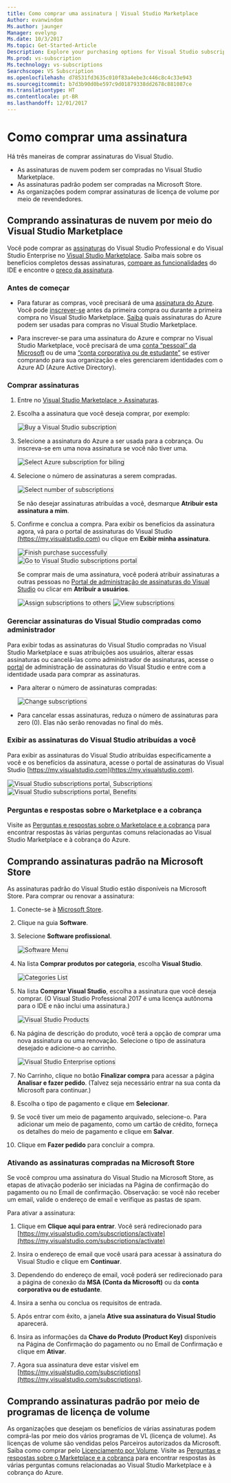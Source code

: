 ```yaml
---
title: Como comprar uma assinatura | Visual Studio Marketplace
Author: evanwindom
Ms.author: jaunger
Manager: evelynp
Ms.date: 10/3/2017
Ms.topic: Get-Started-Article
Description: Explore your purchasing options for Visual Studio subscriptions
Ms.prod: vs-subscription
Ms.technology: vs-subscriptions
Searchscope: VS Subscription
ms.openlocfilehash: d78531fd3635c010f83a4ebe3c446c8c4c33e943
ms.sourcegitcommit: b7d3b90d0be597c9d01879338dd2678c881087ce
ms.translationtype: HT
ms.contentlocale: pt-BR
ms.lasthandoff: 12/01/2017
---
```

#   <a name="how-to-buy-a-subscription"></a>Como comprar uma assinatura
Há três maneiras de comprar assinaturas do Visual Studio.  
- As assinaturas de nuvem podem ser compradas no Visual Studio Marketplace.
- As assinaturas padrão podem ser compradas na Microsoft Store. 
- As organizações podem comprar assinaturas de licença de volume por meio de revendedores.  

## <a name="buying-cloud-subscriptions-through-the-visual-studio-marketplace"></a>Comprando assinaturas de nuvem por meio do Visual Studio Marketplace
Você pode comprar as [assinaturas](https://www.visualstudio.com/subscriptions/) do Visual Studio Professional e do Visual Studio Enterprise no [Visual Studio Marketplace](https://marketplace.visualstudio.com). Saiba mais sobre os benefícios completos dessas assinaturas, [compare as funcionalidades](https://www.visualstudio.com/vs/compare/) do IDE e encontre o [preço da assinatura](https://www.visualstudio.com/vs/pricing/).

### <a name="before-you-start"></a>Antes de começar

*   Para faturar as compras, você precisará de uma [assinatura do Azure](https://azure.microsoft.com/en-us/pricing/purchase-options/). Você pode [inscrever-se](https://account.windowsazure.com/Subscriptions) antes da primeira compra ou durante a primeira compra no Visual Studio Marketplace.
[Saiba](https://docs.microsoft.com/en-us/vsts/marketplace/marketplace-billing-qa) quais assinaturas do Azure podem ser usadas para compras no Visual Studio Marketplace. 

*   Para inscrever-se para uma assinatura do Azure e comprar no Visual Studio Marketplace, você precisará de uma [conta “pessoal” da Microsoft](https://www.microsoft.com/account) ou de uma [“conta corporativa ou de estudante”](https://azure.microsoft.com/en-us/documentation/articles/sign-up-organization/) se estiver comprando para sua organização e eles gerenciarem identidades com o Azure AD (Azure Active Directory).

### <a name="buy-subscriptions"></a>Comprar assinaturas


1.  Entre no [Visual Studio Marketplace > Assinaturas](https://marketplace.visualstudio.com/subscriptions).

2.  Escolha a assinatura que você deseja comprar, por exemplo:

    <img alt="Buy a Visual Studio subscription" src="_img/buy-vs-subscriptions/buy-vs-sub-start.png" style="border: 1px solid #CCCCCC" />

3.  Selecione a assinatura do Azure a ser usada para a cobrança.
Ou inscreva-se em uma nova assinatura se você não tiver uma.

    <img alt="Select Azure subscription for biling" src="_img/buy-vs-subscriptions/buy-vs-sub-Azure-sub.png" style="border: 1px solid #CCCCCC" />

4.  Selecione o número de assinaturas a serem compradas.

    <img alt="Select number of subscriptions" src="_img/buy-vs-subscriptions/buy-vs-sub-users.png" style="border: 1px solid #CCCCCC" />

    Se não desejar assinaturas atribuídas a você, desmarque **Atribuir esta assinatura a mim**.

5.  Confirme e conclua a compra. Para exibir os benefícios da assinatura agora, vá para o portal de assinaturas do Visual Studio [(https://my.visualstudio.com)](https://my.visualstudio.com) ou clique em **Exibir minha assinatura**.

    <img alt="Finish purchase successfully" src="_img/buy-vs-subscriptions/buy-vs-sub-success.png" style="border: 1px solid #CCCCCC" />

    <img alt="Go to Visual Studio subscriptions portal" src="_img/buy-vs-subscriptions/view-subscription-benefits-subscriptions-portal.png" style="border: 1px solid #CCCCCC" />

    Se comprar mais de uma assinatura, você poderá atribuir assinaturas a outras pessoas no [Portal de administração de assinaturas do Visual Studio]( https://manage.visualstudio.com/cloud) ou clicar em **Atribuir a usuários**.

    <img alt="Assign subscriptions to others" src="_img/buy-vs-subscriptions/buy-vs-sub-success-many.png" style="border: 1px solid #CCCCCC" />

    <img alt="View subscriptions" src="_img/buy-vs-subscriptions/assign-subscriptions.png" style="border: 1px solid #CCCCCC" />

<a name="manage-subscriptions"></a>
###  <a name="manage-purchased-visual-studio-subscriptions-as-administrator"></a>Gerenciar assinaturas do Visual Studio compradas como administrador

Para exibir todas as assinaturas do Visual Studio compradas no Visual Studio Marketplace e suas atribuições aos usuários, alterar essas assinaturas ou cancelá-las como administrador de assinaturas, acesse o [portal](https://manage.visualstudio.com/cloud) de administração de assinaturas do Visual Studio e entre com a identidade usada para comprar as assinaturas.

*   Para alterar o número de assinaturas compradas:

    <img alt="Change subscriptions" src="_img/buy-vs-subscriptions/manage-subscriptions.png" style="border: 1px solid #CCCCCC" />

*   Para cancelar essas assinaturas, reduza o número de assinaturas para zero (0). Elas não serão renovadas no final do mês.

### <a name="view-visual-studio-subscriptions-assigned-to-you"></a>Exibir as assinaturas do Visual Studio atribuídas a você

Para exibir as assinaturas do Visual Studio atribuídas especificamente a você e os benefícios da assinatura, acesse o portal de assinaturas do Visual Studio [https://my.visualstudio.com](https://my.visualstudio.com).

   <img alt="Visual Studio subscriptions portal, Subscriptions" src="_img/buy-vs-subscriptions/view-assigned-subscription-list-subscriptions-portal.png" style="border: 1px solid #CCCCCC" />

   <img alt="Visual Studio subscriptions portal, Benefits" src="_img/buy-vs-subscriptions/view-subscription-benefits-subscriptions-portal.png" style="border: 1px solid #CCCCCC" />

### <a name="marketplace-and-billing-qa"></a>Perguntas e respostas sobre o Marketplace e a cobrança

Visite as [Perguntas e respostas sobre o Marketplace e a cobrança](/vsts/marketplace/marketplace-billing-qa) para encontrar respostas às várias perguntas comuns relacionadas ao Visual Studio Marketplace e à cobrança do Azure. 

## <a name="buying-standard-subscriptions-through-the-microsoft-store"></a>Comprando assinaturas padrão na Microsoft Store
As assinaturas padrão do Visual Studio estão disponíveis na Microsoft Store.  Para comprar ou renovar a assinatura:

1. Conecte-se à [Microsoft Store](https://www.microsoft.com/store).
2. Clique na guia **Software**.
3. Selecione **Software profissional**.

    <img alt="Software Menu" src="_img/buy-vs-subscriptions/professional-software.png" style="border: 1px solid #CCCCCC" />

4. Na lista **Comprar produtos por categoria**, escolha **Visual Studio**.

    <img alt="Categories List" src="_img/buy-vs-subscriptions/shop-categories.png" style="border: 1px solid #CCCCCC" />

5. Na lista **Comprar Visual Studio**, escolha a assinatura que você deseja comprar. (O Visual Studio Professional 2017 é uma licença autônoma para o IDE e não inclui uma assinatura.)

    <img alt="Visual Studio Products" src="_img/buy-vs-subscriptions/shop-visual-studio.png" style="border: 1px solid #CCCCCC" />

6. Na página de descrição do produto, você terá a opção de comprar uma nova assinatura ou uma renovação.  Selecione o tipo de assinatura desejado e adicione-o ao carrinho. 

    <img alt="Visual Studio Enterprise options" src="_img/buy-vs-subscriptions/enterprise-options.png" style="border: 1px solid #CCCCCC" />

7. No Carrinho, clique no botão **Finalizar compra** para acessar a página **Analisar e fazer pedido**.  (Talvez seja necessário entrar na sua conta da Microsoft para continuar.) 

8. Escolha o tipo de pagamento e clique em **Selecionar**.

9. Se você tiver um meio de pagamento arquivado, selecione-o.  Para adicionar um meio de pagamento, como um cartão de crédito, forneça os detalhes do meio de pagamento e clique em **Salvar**.

10. Clique em **Fazer pedido** para concluir a compra.  

### <a name="activating-subscriptions-purchased-through-the-microsoft-store"></a>Ativando as assinaturas compradas na Microsoft Store

Se você comprou uma assinatura do Visual Studio na Microsoft Store, as etapas de ativação poderão ser iniciadas na Página de confirmação do pagamento ou no Email de confirmação. Observação: se você não receber um email, valide o endereço de email e verifique as pastas de spam.

Para ativar a assinatura: 

1. Clique em **Clique aqui para entrar**. Você será redirecionado para [https://my.visualstudio.com/subscriptions/activate](https://my.visualstudio.com/subscriptions/activate)

2. Insira o endereço de email que você usará para acessar à assinatura do Visual Studio e clique em **Continuar**.

3. Dependendo do endereço de email, você poderá ser redirecionado para a página de conexão da **MSA (Conta da Microsoft)** ou da **conta corporativa ou de estudante**. 

4. Insira a senha ou conclua os requisitos de entrada.
5. Após entrar com êxito, a janela **Ative sua assinatura do Visual Studio** aparecerá.
6. Insira as informações da **Chave do Produto (Product Key)** disponíveis na Página de Confirmação do pagamento ou no Email de Confirmação e clique em **Ativar**.

7. Agora sua assinatura deve estar visível em [https://my.visualstudio.com/subscriptions](https://my.visualstudio.com/subscriptions).


## <a name="buying-standard-subscriptions-through-volume-license-programs"></a>Comprando assinaturas padrão por meio de programas de licença de volume


As organizações que desejam os benefícios de várias assinaturas podem comprá-las por meio dos vários programas de VL (licença de volume).  As licenças de volume são vendidas pelos Parceiros autorizados da Microsoft.  
Saiba como comprar pelo [Licenciamento por Volume](https://www.microsoft.com/Licensing/how-to-buy/how-to-buy.aspx). Visite as [Perguntas e respostas sobre o Marketplace e a cobrança](/vsts/marketplace/marketplace-billing-qa) para encontrar respostas às várias perguntas comuns relacionadas ao Visual Studio Marketplace e à cobrança do Azure. 

